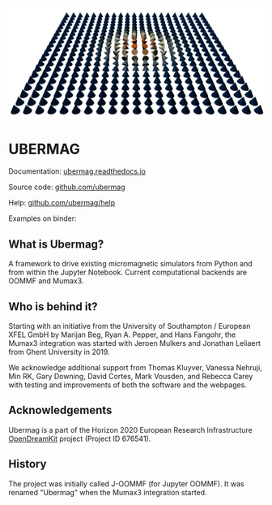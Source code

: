 ![](images/skyrmion.png "Skyrmion")

# UBERMAG

Documentation: [ubermag.readthedocs.io](http://ubermag.readthedocs.io)

Source code: [github.com/ubermag](https://github.com/ubermag)

Help: [github.com/ubermag/help](https://github.com/ubermag/help)

Examples on binder: [](https://github.com/ubermag/help/issues?utf8=✓&q=is%3Aissue+)


## What is Ubermag?

A framework to drive existing micromagnetic simulators from Python and
from within the Jupyter Notebook. Current computational backends are
OOMMF and Mumax3.


## Who is behind it?

Starting with an initiative from the University of Southampton /
European XFEL GmbH by Marijan Beg, Ryan A. Pepper, and Hans Fangohr,
the Mumax3 integration was started with Jeroen Mulkers and Jonathan
Leliaert from Ghent University in 2019.

We acknowledge additional support from Thomas Kluyver, Vanessa
Nehruji, Min RK, Gary Downing, David Cortes, Mark Vousden, and Rebecca
Carey with testing and improvements of both the software and the
webpages.

## Acknowledgements

Ubermag is a part of the Horizon 2020 European Research Infrastructure
[OpenDreamKit](http://opendreamkit.org) project (Project ID 676541).

## History

The project was initially called J-OOMMF (for Jupyter OOMMF). It was
renamed "Ubermag" when the Mumax3 integration started.
